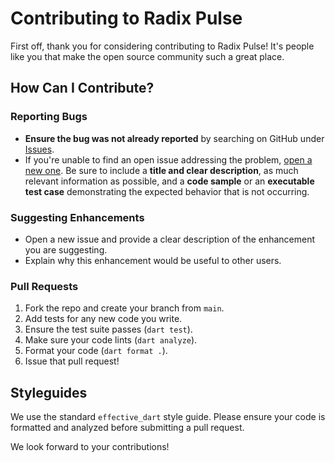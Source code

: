 # Contributing to Radix Pulse

First off, thank you for considering contributing to Radix Pulse! It's people like you that make the open source community such a great place.

## How Can I Contribute?

### Reporting Bugs

- **Ensure the bug was not already reported** by searching on GitHub under [Issues](https://github.com/your_org/radix_pulse/issues).
- If you're unable to find an open issue addressing the problem, [open a new one](https://github.com/your_org/radix_pulse/issues/new). Be sure to include a **title and clear description**, as much relevant information as possible, and a **code sample** or an **executable test case** demonstrating the expected behavior that is not occurring.

### Suggesting Enhancements

- Open a new issue and provide a clear description of the enhancement you are suggesting.
- Explain why this enhancement would be useful to other users.

### Pull Requests

1.  Fork the repo and create your branch from `main`.
2.  Add tests for any new code you write.
3.  Ensure the test suite passes (`dart test`).
4.  Make sure your code lints (`dart analyze`).
5.  Format your code (`dart format .`).
6.  Issue that pull request!

## Styleguides

We use the standard `effective_dart` style guide. Please ensure your code is formatted and analyzed before submitting a pull request.

We look forward to your contributions!
